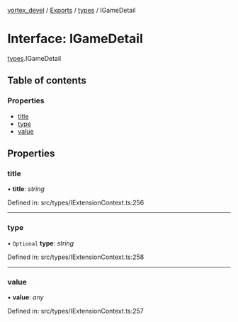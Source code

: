 [vortex_devel](../README.md) / [Exports](../modules.md) / [types](../modules/types.md) / IGameDetail

# Interface: IGameDetail

[types](../modules/types.md).IGameDetail

## Table of contents

### Properties

- [title](types.igamedetail.md#title)
- [type](types.igamedetail.md#type)
- [value](types.igamedetail.md#value)

## Properties

### title

• **title**: *string*

Defined in: src/types/IExtensionContext.ts:256

___

### type

• `Optional` **type**: *string*

Defined in: src/types/IExtensionContext.ts:258

___

### value

• **value**: *any*

Defined in: src/types/IExtensionContext.ts:257

